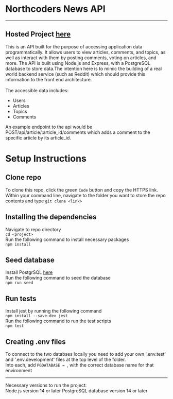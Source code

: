 # Northcoders News API
---
## Hosted Project [here](https://nc-news-7ps8.onrender.com)

This is an API built for the purpose of accessing application data programmatically. It allows users to view articles, comments, and topics, as well as interact with them by posting comments, voting on articles, and more. The API is built using Node.js and Express, with a PostgreSQL database to store data.The intention here is to mimic the building of a real world backend service (such as Reddit) which should provide this information to the front end architecture. \
\
The accessible data includes:
- Users
- Articles
- Topics
- Comments

An example endpoint to the api would be POST/api/article/:article_id/comments which adds a comment to the specific article by its article_id.

# Setup Instructions
## Clone repo
To clone this repo, click the green `Code` button and copy the HTTPS link.\
Within your command line, navigate to the folder you want to store the repo contents and type `git clone <link>`

## Installing the dependencies
Navigate to repo directory\
`cd <project>`\
Run the following command to install necessary packages\
`npm install`

## Seed database

Install PostgrSQL [here](https://www.postgresql.org/download/)\
Run the following command to seed the database\
`npm run seed`

## Run tests

Install jest by running the following command\
`npm install --save-dev jest`\
Run the following command to run the test scripts\
`npm test`

## Creating .env files

To connect to the two databses locally you need to add your own '.env.test' and '.env.development' files at the top level of the folder.\
Into each, add `PGDATABASE = `, with the correct database name for that environment 

---

Necessary versions to run the project:\
Node.js version 14 or later
PostgreSQL database version 14 or later
